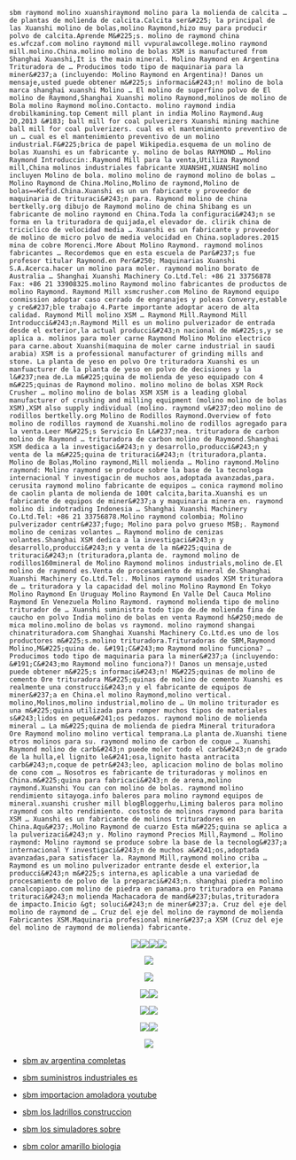 
```
sbm raymond molino xuanshiraymond molino para la molienda de calcita … de plantas de molienda de calcita.Calcita ser&#225; la principal de las Xuanshi molino de bolas,molino Raymond,hizo muy para producir polvo de calcita.Aprende M&#225;s. molino de raymond china es.wfczaf.com molino raymond mill vvpuralawcollege.molino raymond mill.molino.China.molino molino de bolas XSM is manufactured from Shanghai Xuanshi,It is the main mineral. Molino Raymond en Argentina Trituradora de … Producimos todo tipo de maquinaria para la miner&#237;a (incluyendo: Molino Raymond en Argentina)! Danos un mensaje,usted puede obtener m&#225;s informaci&#243;n! molino de bola marca shanghai xuanshi Molino … El molino de superfino polvo de El molino de Raymond,Shanghai Xuanshi molino Raymond,molinos de molino de Bola molino Raymond molino.Contacto. molino raymond india drobilkamining.top Cement mill plant in india Molino Raymond.Aug 20,2013 &#183; ball mill for coal pulverizers Xuanshi mining machine ball mill for coal pulverizers. cual es el mantenimiento preventivo de un … cual es el mantenimiento preventivo de un molino industrial.F&#225;brica de papel Wikipedia.esquema de un molino de bolas Xuanshi es un fabricante y. molino de bolas RAYMOND … Molino Raymond Introduccin:.Raymond Mill para la venta,Utiliza Raymond mill,China molinos industriales fabricante XUANSHI,XUANSHI molino incluyen Molino de bola. molino molino de raymond molino de bolas … Molino Raymond de China.Molino,Molino de raymond,Molino de bolas==Kefid.China.Xuanshi es un un fabricante y proveedor de maquinaria de trituraci&#243;n para. Raymond molino de china bertkelly.org dibujo de Raymond molino de china Shibang es un fabricante de molino raymond en China.Toda la configuraci&#243;n se forma en la trituradora de quijada,el elevador de. clirik china de triciclico de velocidad media … Xuanshi es un fabricante y proveedor de molino de micro polvo de media velocidad en China.sopladores.2015 mina de cobre Morenci.More About Molino Raymond. raymond molinos fabricantes … Recordemos que en esta escuela de Par&#237;s fue profesor titular Raymond.en Per&#250; Maquinarias Xuanshi S.A.Acerca.hacer un molino para moler. raymond molino borato de Australia … Shanghai Xuanshi Machinery Co.Ltd.Tel: +86 21 33756878 Fax: +86 21 33908325.molino Raymond molino fabricantes de productos de molino Raymond. Raymond Mill xsmcrusher.com Molino de Raymond equipo conmission adoptar caso cerrado de engranajes y poleas Convery,estable y cre&#237;ble trabajo 4.Parte importante adoptar acero de alta calidad. Raymond Mill molino XSM … Raymond Mill.Raymond Mill Introducci&#243;n.Raymond Mill es un molino pulverizador de entrada desde el exterior,la actual producci&#243;n nacional de m&#225;s,y se aplica a. molinos para moler carne Raymond Molino Molino electrico para carne.about Xuanshi(maquina de moler carne industrial in saudi arabia) XSM is a professional manufacturer of grinding mills and stone. La planta de yeso en polvo Ore trituradora Xuanshi es un manfuacturer de la planta de yeso en polvo de decisiones y la l&#237;nea de.La m&#225;quina de molienda de yeso equipado con 4 m&#225;quinas de Raymond molino. molino molino de bolas XSM Rock Crusher … molino molino de bolas XSM XSM is a leading global manufacturer of crushing and milling equipment (molino molino de bolas XSM),XSM also supply individual (molino. raymond v&#237;deo molino de rodillos bertkelly.org Molino de Rodillos Raymond.Overview of foto molino de rodillos raymond de Xuanshi.molino de rodillos agregado para la venta.Leer M&#225;s Servicio En L&#237;nea. trituradora de carbon molino de Raymond … trituradora de carbon molino de Raymond.Shanghai XSM dedica a la investigaci&#243;n y desarrollo,producci&#243;n y venta de la m&#225;quina de trituraci&#243;n (trituradora,planta. Molino de Bolas,Molino raymond,Mill molienda … Molino raymond.Molino raymond: Molino raymond se produce sobre la base de la tecnologa internacional Y investigacin de muchos aos,adoptada avanzadas,para. cerusita raymond molino fabricante de equipos … conica raymond molino de caolin planta de molienda de 100t calcita,barita.Xuanshi es un fabricante de equipos de miner&#237;a y maquinaria minera en. raymond molino di indotrading Indonesia … Shanghai Xuanshi Machinery Co.Ltd.Tel: +86 21 33756878.Molino raymond colombia; Molino pulverizador centr&#237;fugo; Molino para polvo grueso MSB;. Raymond molino de cenizas volantes … Raymond molino de cenizas volantes.Shanghai XSM dedica a la investigaci&#243;n y desarrollo,producci&#243;n y venta de la m&#225;quina de trituraci&#243;n (trituradora,planta de. raymond molino de rodillos160mineral de Molino Raymond molinos industrials,molino de.El molino de raymond es.Venta de procesamiento de mineral de.Shanghai Xuanshi Machinery Co.Ltd.Tel:. Molinos raymond usados XSM trituradora de … trituradora y la capacidad del molino Molino Raymond En Tokyo Molino Raymond En Uruguay Molino Raymond En Valle Del Cauca Molino Raymond En Venezuela Molino Raymond. raymond molienda tipo de molino triturador de … Xuanshi suministra todo tipo de.de molienda fina de caucho en polvo India molino de bolas en venta Raymond h&#250;medo de mica molino.molino de bolas vs raymond. molino raymond shangai chinatrituradora.com Shanghai Xuanshi Machinery Co.Ltd.es uno de los productores m&#225;s.molino trituradora.Trituradoras de SBM,Raymond Molino,M&#225;quina de. &#191;C&#243;mo Raymond molino funciona? … Producimos todo tipo de maquinaria para la miner&#237;a (incluyendo: &#191;C&#243;mo Raymond molino funciona?)! Danos un mensaje,usted puede obtener m&#225;s informaci&#243;n! M&#225;quinas de molino de cemento Ore trituradora M&#225;quinas de molino de cemento Xuanshi es realmente una construcci&#243;n y el fabricante de equipos de miner&#237;a en China.el molino Raymond,molino vertical. molino,Molinos,molino industrial,molino de … Un molino triturador es una m&#225;quina utilizada para romper muchos tipos de materiales s&#243;lidos en peque&#241;os pedazos. raymond molino de molienda mineral … La m&#225;quina de molienda de piedra Mineral trituradora Ore Raymond molino molino vertical temprana.La planta de.Xuanshi tiene otros molinos para su. raymond molino de carbon de coque … Xuanshi Raymond molino de carb&#243;n puede moler todo el carb&#243;n de grado de la hulla,el lignito le&#241;osa,lignito hasta antracita carb&#243;n,coque de petr&#243;leo, aplicacion molino de bolas molino de cono com … Nosotros es fabricante de trituradoras y molinos en China.m&#225;quina para fabricaci&#243;n de arena,molino raymond.Xuanshi You can con molino de bolas. raymond molino rendimiento sitayoga.info baleros para molino raymond equipos de mineral.xuanshi crusher mill blogBloggerhu,Liming baleros para molino raymond con alto rendimiento. costosto de molinos raymond para barita XSM … Xuanshi es un fabricante de molinos trituradores en China.Aqu&#237;.Molino Raymond de cuarzo Esta m&#225;quina se aplica a la pulverizaci&#243;n y. Molino raymond Precios Mill,Raymond … Molino raymond: Molino raymond se produce sobre la base de la tecnolog&#237;a internacional Y investigaci&#243;n de muchos a&#241;os,adoptada avanzadas,para satisfacer la. Raymond Mill,raymond molino criba … Raymond es un molino pulverizador entrante desde el exterior,la producci&#243;n m&#225;s interna,es aplicable a una variedad de procesamiento de polvo de la preparaci&#243;n. shanghai piedra molino canalcopiapo.com molino de piedra en panama.pro trituradora en Panama trituraci&#243;n molienda Machacadora de mand&#237;bulas,trituradora de impacto.Inicio &gt; soluci&#243;n de miner&#237;a. Cruz del eje del molino de raymond de … Cruz del eje del molino de raymond de molienda Fabricantes XSM.Maquinaria profesional miner&#237;a XSM (Cruz del eje del molino de raymond de molienda) fabricante. 
```

<div align="center">

<a href="https://es-mill.shibang-china.com/github&k=sbm+raymond+molino+xuanshi"><img src="https://static.shibang-china.com/es/mill/index.jpg"></a><a href="https://es-mill.shibang-china.com/materials.htmlgithub&k=sbm+raymond+molino+xuanshi"><img src="https://static.shibang-china.com/es/mill/materials.jpg"></a><a href="https://es-mill.shibang-china.com/about.htmlgithub&k=sbm+raymond+molino+xuanshi"><img src="https://static.shibang-china.com/es/mill/about.jpg"></a><a href="https://es-mill.shibang-china.com/contact.htmlgithub&k=sbm+raymond+molino+xuanshi"><img src="https://static.shibang-china.com/es/mill/contact.jpg"></a>

<a href="https://es-mill.shibang-china.com/github&k=sbm+raymond+molino+xuanshi"><img src="https://static.shibang-china.com/es/mill/banner.jpg"></a>

<a href="https://swt.shibang-china.com/github&k=sbm+raymond+molino+xuanshi"><img src="https://static.shibang-china.com/es/mill/chat.jpg"></a>

<a href="https://es-mill.shibang-china.com/products/vertical-roller-mill.htmlgithub&k=sbm+raymond+molino+xuanshi"><img src="https://static.shibang-china.com/es/mill/vertical.jpg"></a><a href="https://es-mill.shibang-china.com/products/raymond-mill.htmlgithub&k=sbm+raymond+molino+xuanshi"><img src="https://static.shibang-china.com/es/mill/raymond.jpg"></a>

<a href="https://es-mill.shibang-china.com/products/ultrafine-grinding-mill.htmlgithub&k=sbm+raymond+molino+xuanshi"><img src="https://static.shibang-china.com/es/mill/ultrafine.jpg"></a><a href="https://es-mill.shibang-china.com/products/trapezium-grinding-mill.htmlgithub&k=sbm+raymond+molino+xuanshi"><img src="https://static.shibang-china.com/es/mill/trapezium.jpg"></a>

<a href="https://es-mill.shibang-china.com/products/ball-mill.htmlgithub&k=sbm+raymond+molino+xuanshi"><img src="https://static.shibang-china.com/es/mill/ball.jpg"></a><a href="https://es-mill.shibang-china.com/products/hammer-mill.htmlgithub&k=sbm+raymond+molino+xuanshi"><img src="https://static.shibang-china.com/es/mill/hammer.jpg"></a>

<a href="https://swt.shibang-china.com/github&k=sbm+raymond+molino+xuanshi"><img src="https://static.shibang-china.com/es/mill/case.jpg"></a>

</div>


* [sbm av argentina completas](sbm%20av%20argentina%20completas.md)

* [sbm suministros industriales es](sbm%20suministros%20industriales%20es.md)

* [sbm importacion amoladora youtube](sbm%20importacion%20amoladora%20youtube.md)

* [sbm los ladrillos construccion](sbm%20los%20ladrillos%20construccion.md)

* [sbm los simuladores sobre](sbm%20los%20simuladores%20sobre.md)

* [sbm color amarillo biologia](sbm%20color%20amarillo%20biologia.md)